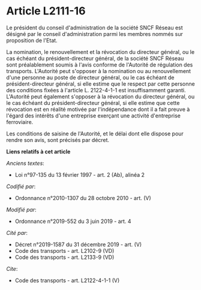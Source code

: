 # Article L2111-16

Le président du conseil d'administration de la société SNCF Réseau est désigné par le conseil d'administration parmi les
membres nommés sur proposition de l'Etat. 

La nomination, le renouvellement et la révocation du directeur général, ou le cas échéant du président-directeur général, de
la société SNCF Réseau sont préalablement soumis à l'avis conforme de l'Autorité de régulation des transports. L'Autorité
peut s'opposer à la nomination ou au renouvellement d'une personne au poste de directeur général, ou le cas échéant de
président-directeur général, si elle estime que le respect par cette personne des conditions fixées à l'article L. 2122-4-1-1
est insuffisamment garanti. L'Autorité peut également s'opposer à la révocation du directeur général, ou le cas échéant du
président-directeur général, si elle estime que cette révocation est en réalité motivée par l'indépendance dont il a fait
preuve à l'égard des intérêts d'une entreprise exerçant une activité d'entreprise ferroviaire. 

Les conditions de saisine de l'Autorité, et le délai dont elle dispose pour rendre son avis, sont précisés par décret.

**Liens relatifs à cet article**

_Anciens textes_:

  - Loi n°97-135 du 13 février 1997 - art. 2 (Ab), alinéa 2

_Codifié par_:

  - Ordonnance n°2010-1307 du 28 octobre 2010 - art. (V)

_Modifié par_:

  - Ordonnance n°2019-552 du 3 juin 2019 - art. 4

_Cité par_:

  - Décret n°2019-1587 du 31 décembre 2019 - art. (V)
  - Code des transports - art. L2102-9 (VD)
  - Code des transports - art. L2133-9 (VD)

_Cite_:

  - Code des transports - art. L2122-4-1-1 (V)
